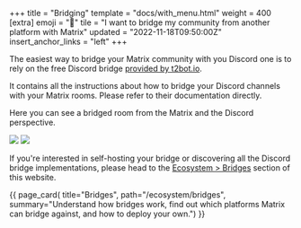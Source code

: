 +++
title = "Bridging"
template = "docs/with_menu.html"
weight = 400
[extra]
emoji = "🌉"
tile = "I want to bridge my community from another platform with Matrix"
updated = "2022-11-18T09:50:00Z"
insert_anchor_links = "left"
+++

The easiest way to bridge your Matrix community with you Discord one is to rely
on the free Discord bridge [provided by t2bot.io](https://t2bot.io/discord/).

It contains all the instructions about how to bridge your Discord channels with
your Matrix rooms. Please refer to their documentation directly.

Here you can see a bridged room from the Matrix and the Discord perspective.

![](./from-matrix.png)
![](./from-discord.png)

If you're interested in self-hosting your bridge or discovering all the Discord
bridge implementations, please head to the [Ecosystem > Bridges](/ecosystem/bridges)
section of this website.

{{ page_card(
    title="Bridges",
    path="/ecosystem/bridges",
    summary="Understand how bridges work, find out which platforms Matrix can
             bridge against, and how to deploy your own.")
}}
